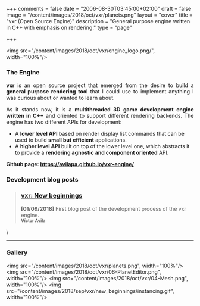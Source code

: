 +++
comments = false
date = "2006-08-30T03:45:00+02:00"
draft = false
image = "/content/images/2018/oct/vxr/planets.png"
layout = "cover"
title = "vxr (Open Source Engine)"
description = "General purpose engine written in C++ with emphasis on rendering."
type = "page"

+++

<img src="/content/images/2018/oct/vxr/engine_logo.png/", width="100%"/>

### The Engine

<p align="justify">
<b>vxr</b> is an open source project that emerged from the desire to build a <b>general purpose rendering tool</b> that I could use to implement anything I was curious about or wanted to learn about.
</p>
<p align="justify">
As it stands now, it is a <b>multithreaded 3D game development engine written in C++</b> and oriented to support different rendering backends. The engine has two different APIs for development:
</p>
</p>

 
  - A <b>lower level API</b> based on render display list commands that can be used to build <b>small but efficient</b> applications.
  - A <b>higher level API</b> built on top of the lower level one, which abstracts it to provide a <b>rendering agnostic and component oriented</b> API.
  
<b>Github page: https://avilapa.github.io/vxr-engine/</b>

### Development blog posts

>### [vxr: New beginnings][1]
> __[01/09/2018]__ First blog post of the development process of the vxr engine.
>	<br><small><b>Víctor Ávila</b></small>

[1]: /post/vxr-new-beginnings/
\

---
### Gallery

<img src="/content/images/2018/oct/vxr/planets.png", width="100%"/>
<img src="/content/images/2018/oct/vxr/06-PlanetEditor.png", width="100%"/>
<img src="/content/images/2018/oct/vxr/04-Mesh.png", width="100%"/>
<img src="/content/images/2018/sep/vxr/new_beginnings/instancing.gif", width="100%"/>